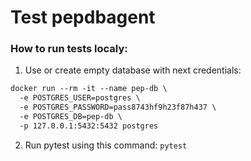 # Test pepdbagent

### How to run tests localy:
1. Use or create empty database with next credentials:
```txt
docker run --rm -it --name pep-db \
  -e POSTGRES_USER=postgres \
  -e POSTGRES_PASSWORD=pass8743hf9h23f87h437 \
  -e POSTGRES_DB=pep-db \
  -p 127.0.0.1:5432:5432 postgres
```


2. Run pytest using this command: `pytest`
